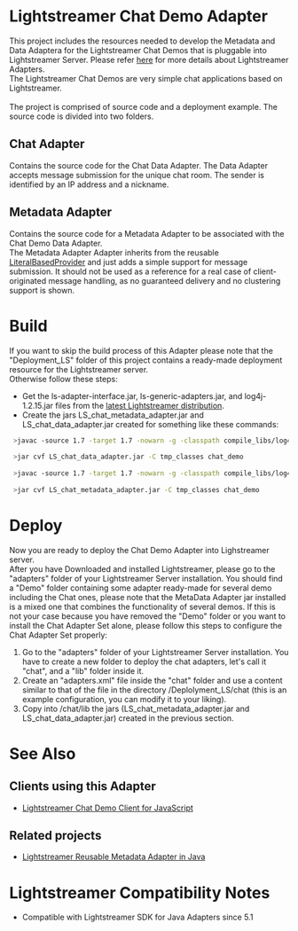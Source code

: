 # Lightstreamer Chat Demo Adapter #

This project includes the resources needed to develop the Metadata and Data Adaptera for the Lightstreamer Chat Demos that is pluggable into Lightstreamer Server. Please refer [here](http://www.lightstreamer.com/latest/Lightstreamer_Allegro-Presto-Vivace_5_1_Colosseo/Lightstreamer/DOCS-SDKs/General%20Concepts.pdf) for more details about Lightstreamer Adapters.<br>
The Lightstreamer Chat Demos are very simple chat applications based on Lightstreamer.<br>
<br>
The project is comprised of source code and a deployment example. The source code is divided into two folders.

## Chat Adapter ##
Contains the source code for the Chat Data Adapter. The Data Adapter accepts message submission for the unique chat room. The sender is identified by an IP address and a nickname.<br>

## Metadata Adapter ##
Contains the source code for a Metadata Adapter to be associated with the Chat Demo Data Adapter.<br>
The Metadata Adapter Adapter inherits from the reusable [LiteralBasedProvider](https://github.com/Weswit/Lightstreamer-example-ReusableMetadata-adapter-java) and just adds a simple support for message submission. It should not be used as a reference for a real case of client-originated message handling, as no guaranteed delivery and no clustering support is shown.

# Build #

If you want to skip the build process of this Adapter please note that the "Deployment_LS" folder of this project contains a ready-made deployment resource for the Lightstreamer server.<br>
Otherwise follow these steps:

*  Get the ls-adapter-interface.jar, ls-generic-adapters.jar, and log4j-1.2.15.jar files from the [latest Lightstreamer distribution](http://www.lightstreamer.com/download).
*  Create the jars LS_chat_metadata_adapter.jar and LS_chat_data_adapter.jar created for something like these commands:
```sh
 >javac -source 1.7 -target 1.7 -nowarn -g -classpath compile_libs/log4j-1.2.15.jar;compile_libs/ls-adapter-interface/ls-adapter-interface.jar;compile_libs/ls-generic-adapters/ls-generic-adapters.jar -sourcepath src/src_chat -d tmp_classes src/src_chat/chat_demo/adapters/ChatDataAdapter.java
 
 >jar cvf LS_chat_data_adapter.jar -C tmp_classes chat_demo
 
 >javac -source 1.7 -target 1.7 -nowarn -g -classpath compile_libs/log4j-1.2.15.jar;compile_libs/ls-adapter-interface/ls-adapter-interface.jar;compile_libs/ls-generic-adapters/ls-generic-adapters.jar;LS_chat_data_adapter.jar -sourcepath src/src_metadata -d tmp_classes src/src_metadata/chat_demo/adapters/ChatMetadataAdapter.java
 
 >jar cvf LS_chat_metadata_adapter.jar -C tmp_classes chat_demo
```

# Deploy #

Now you are ready to deploy the Chat Demo Adapter into Lighstreamer server.<br>
After you have Downloaded and installed Lightstreamer, please go to the "adapters" folder of your Lightstreamer Server installation. You should find a "Demo" folder containing some adapter ready-made for several demo including the Chat ones, please note that the MetaData Adapter jar installed is a mixed one that combines the functionality of several demos. If this is not your case because you have removed the "Demo" folder or you want to install the Chat Adapter Set alone, please follow this steps to configure the Chat Adapter Set properly:

1. Go to the "adapters" folder of your Lightstreamer Server installation. You have to create a new folder to deploy the chat adapters, let's call it "chat", and a "lib" folder inside it.
2. Create an "adapters.xml" file inside the "chat" folder and use a content similar to that of the file in the directory /Deplolyment_LS/chat (this is an example configuration, you can modify it to your liking).
3. Copy into /chat/lib the jars (LS_chat_metadata_adapter.jar and LS_chat_data_adapter.jar) created in the previous section.

# See Also #

## Clients using this Adapter ##

* [Lightstreamer Chat Demo Client for JavaScript](https://github.com/Weswit/Lightstreamer-example-chat-client-javascript)

## Related projects ##

* [Lightstreamer Reusable Metadata Adapter in Java](https://github.com/Weswit/Lightstreamer-example-ReusableMetadata-adapter-java)

# Lightstreamer Compatibility Notes #

- Compatible with Lightstreamer SDK for Java Adapters since 5.1

